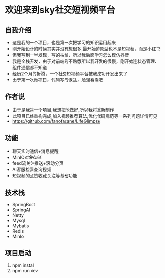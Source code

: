 # 欢迎来到sky社交短视频平台

## 自我介绍
- 这是我的一个项目，也是第一次把学习的知识运用起来
- 刚开始设计的时候其实并没有想很多,最开始的原型也不是短视频，而是小红书
- 但我写到一半发现，写的枯燥，所以我后面学习怎么模仿抖音
- 我是全栈开发，由于对前端的不熟悉所以我开发的很慢，刚开始连状态管理、组件通信都不知道
- 经历2个月的折腾，一个社交短视频平台被我成功开发出来了
- 由于第一次做项目，代码写的很乱，勉强看看吧

## 作者说
- 由于是我第一个项目,我想把他做好,所以我将重新制作
- 此项目已经重构完成,加入视频推荐算法,优化代码规范等一系列问题详情可见
- https://github.com/fanofacane/LifeGlimpse

## 功能
- 聊天实时通信+消息提醒
- MinIO对象存储
- feed流关注推送+滚动分页
- AI客服检索查询视频
- 短视频的点赞收藏关注等基础功能

## 技术栈
- SpringBoot
- SpringAI
- Netty
- Mysql
- Mybatis
- Redis
- MinIo

## 项目启动
1. npm install
2. npm run dev


